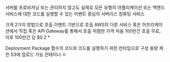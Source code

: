 서버를 프로비저닝 또는 관리하지 않고도 실제로 모든 유형의 어플리케이션 또는 백엔드 서비스에 대한 코드를 실행할 수 있는 이벤트 중심의 서버리스 컴퓨팅 서비스

크게 2가지 방법으로 호출
이벤트 기반으로 호출
AWS의 다른 서비스 혹은 어프리케이션에서 직접 혹은 API Gateway를 통해서 호출
저렴한 가격
처음 100만건 호출 무료, 이후 100만건 당 $0.2 *

Deployment Package
함수의 코드와 코드를 실행하기 위한 런타임으로 구성
용량 제한
S3에 업로드 가능
컨테이너 ㅇ